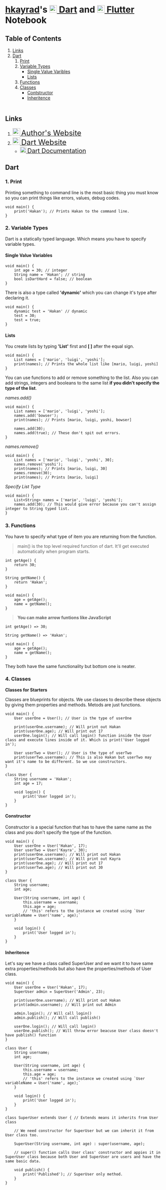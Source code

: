 # [hkayrad](https://www.github.com/hkayrad/)'s [<img src="./img/dart.png" width="24"> Dart](https://dart.dev) and [<img src="./img/flutter.png" width="24"> Flutter](https://flutter.dev) Notebook

## Table of Contents
1. [Links](#links)
2. [Dart](#dart)
   1. [Print](#1.-print)
   2. [Variable Types](#2.-variable-types)
      * [Single Value Varibles](#single-value-variables)
      * [Lists](#lists)
   3. [Functions](#3.-functions)
   4. [Classes](#4.classes)
      * [Contstructor](#constructor)
      * [Inheritence](#inheritence)
<br></br>

## Links
1. [<img src="./img/falcon.png" width="24"> <span style="font-size:24px">Author's Website</span>](https://hkayrad.me)
2. [<img src="./img/dart.png" width="24"> <span style="font-size:24px">Dart Website</span>](https://dart.dev/)
   * [<img src="./img/dart.png" width="20"> <span style="font-size:20px">Dart Documentation</span>](https://dart.dev/guides)

## Dart

### **1. Print**
Printing something to command line is the most basic thing you must know so you can print things like errors, values, debug codes.

```
void main() {
    print('Hakan'); // Prints Hakan to the command line.
}
```

### **2. Variable Types**
Dart is a statically typed language. Which means you have to specify variable types.

#### **Single Value Variables**
```
void main() {
    int age = 30; // integer
    String name = 'Hakan'; // string
    bool isDartHard = false; // boolean
}
```
There is also a type called **'dynamic'** which you can change it's type after declaring it.
```
void main() {
    dynamic test = 'Hakan' // dynamic
    test = 30;
    test = true;
}
```

#### **Lists**
You create lists by typing **'List'** first and **[ ]** after the equal sign.
```
void main() {
    List names = ['mario', 'luigi', 'yoshi'];
    print(names); // Prints the whole list like [mario, luigi, yoshi]
}
```

You can use functions to add or remove something to the list. Also you can add strings, integers and booleans to the same list **if you didn't specify the type of the list**.

_names.add()_
```
void main() {
    List names = ['mario', 'luigi', 'yoshi'];
    names.add('bowser');
    print(names); // Prints [mario, luigi, yoshi, bowser]

    names.add(30);
    names.add(true); // These don't spit out errors.
}
```

_names.remove()_
```
void main() {
    List names = ['mario', 'luigi', 'yoshi', 30];
    names.remove('yoshi');
    print(names); // Prints [mario, luigi, 30]
    names.remove(30);
    print(names); // Prints [mario, luigi]
```

_Specify List Type_
```
void main() {
    List<String> names = ['mario', 'luigi', 'yoshi'];
    names.add(30); // This would give error because you can't assign integer to String typed list.
}
```

### **3. Functions**
You have to specify what type of item you are returning from the function.
>main() is the top level required function of dart. It'll get executed automatically when program starts.
```
int getAge() {
    return 30;
}

String getName() {
    return 'Hakan';
}

void main() {
    age = getAge();
    name = getName();
}
```
>**You can make arrow funtions like JavaScript**
```
int getAge() => 30;

String getName() => 'Hakan';

void main() {
    age = getAge();
    name = getName();
}
```
They both have the same functionality but bottom one is neater.

### **4. Classes**

**Classes for Starters**

Classes are blueprints for objects. We use classes to describe these objects by giving them properties and methods. Metods are just functions.

```
void main() {
    User userOne = User(); // User is the type of userOne

    print(userOne.username); // Will print out Hakan
    print(userOne.age); // Will print out 17
    userOne.login(); // Will call login() function inside the User class and execute lines inside of it. Which is print('User logged in');

    User userTwo = User(); // User is the type of userTwo
    print(userTwo.username); // This is also Hakan but userTwo may want it's name to be different. So we use constructors.
}

class User {
    String username = 'Hakan';
    int age = 17;

    void login() {
        print('User logged in');
    }
}
```

#### **Constructor**
Constructor is a special function that has to have the same name as the class and you don't specify the type of the function.
```
void main() {
    User userOne = User('Hakan', 17);
    User userTwo = User('Kayra', 30);
    print(userOne.username); // Will print out Hakan
    print(userTwo.username); // Will print out Kayra
    print(userOne.age); // Will print out 17
    print(userTwo.age); // Will print out 30
}

class User {
    String username;
    int age;

    User(String username, int age) {
        this.username = username;
        this.age = age;
        // 'this' refers to the instance we created using `User variableName = User('name', age);`
    }  

    void login() {
        print('User logged in');
    }
}
```

#### **Inheritence**
Let's say we have a class called SuperUser and we want it to have same extra properties/methods but also have the properties/methods of User class.

```
void main() {
    User userOne = User('Hakan', 17);
    SuperUser admin = SuperUser('Admin', 23);

    print(userOne.username); // Will print out Hakan
    print(admin.username); // Will print out Admin

    admin.login(); // Will call login()
    admin.publish(); // Will call publish()

    userOne.login(); // Will call login()
    userOne.publish(); // Will throw error beacuse User class doesn't have publish() function
}

class User {
    String username;
    int age;

    User(String username, int age) {
        this.username = username;
        this.age = age;
        // 'this' refers to the instance we created using `User variableName = User('name', age);`
    }  

    void login() {
        print('User logged in');
    }
}

class SuperUser extends User { // Extends means it inherits from User class

    // We need constructor for SuperUser but we can inherit it from User class too.

    SuperUser(String username, int age) : super(username, age); 
    
    // super() function calls User class' constructor and appies it in SuperUser class because both User and SuperUser are users and have the same basic data.

    void publish() {
        print('Published'); // SuperUser only method.
    }
}
```